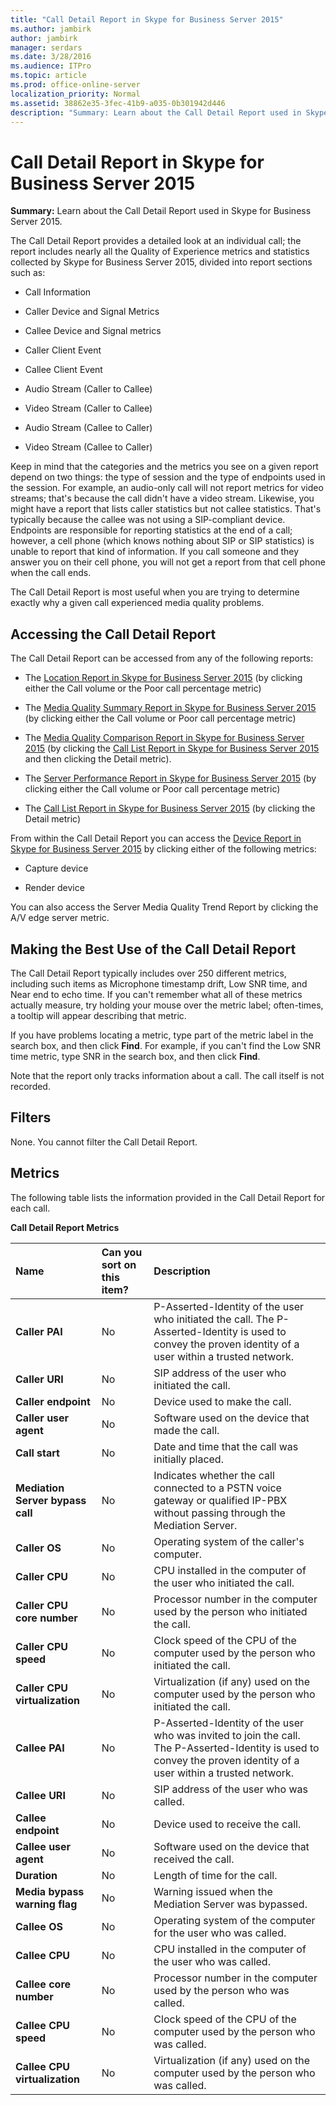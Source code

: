 ```yaml
---
title: "Call Detail Report in Skype for Business Server 2015"
ms.author: jambirk
author: jambirk
manager: serdars
ms.date: 3/28/2016
ms.audience: ITPro
ms.topic: article
ms.prod: office-online-server
localization_priority: Normal
ms.assetid: 38862e35-3fec-41b9-a035-0b301942d446
description: "Summary: Learn about the Call Detail Report used in Skype for Business Server 2015."
---
```


# Call Detail Report in Skype for Business Server 2015
 
**Summary:** Learn about the Call Detail Report used in Skype for Business Server 2015.
  
The Call Detail Report provides a detailed look at an individual call; the report includes nearly all the Quality of Experience metrics and statistics collected by Skype for Business Server 2015, divided into report sections such as:
  
- Call Information 
    
- Caller Device and Signal Metrics
    
- Callee Device and Signal metrics
    
- Caller Client Event
    
- Callee Client Event
    
- Audio Stream (Caller to Callee)
    
- Video Stream (Caller to Callee)
    
- Audio Stream (Callee to Caller)
    
- Video Stream (Callee to Caller)
    
Keep in mind that the categories and the metrics you see on a given report depend on two things: the type of session and the type of endpoints used in the session. For example, an audio-only call will not report metrics for video streams; that's because the call didn't have a video stream. Likewise, you might have a report that lists caller statistics but not callee statistics. That's typically because the callee was not using a SIP-compliant device. Endpoints are responsible for reporting statistics at the end of a call; however, a cell phone (which knows nothing about SIP or SIP statistics) is unable to report that kind of information. If you call someone and they answer you on their cell phone, you will not get a report from that cell phone when the call ends.
  
The Call Detail Report is most useful when you are trying to determine exactly why a given call experienced media quality problems.
  
## Accessing the Call Detail Report

The Call Detail Report can be accessed from any of the following reports:
  
- The [Location Report in Skype for Business Server 2015](location-report.md) (by clicking either the Call volume or the Poor call percentage metric)
    
- The [Media Quality Summary Report in Skype for Business Server 2015](summary.md) (by clicking either the Call volume or Poor call percentage metric)
    
- The [Media Quality Comparison Report in Skype for Business Server 2015](comparison.md) (by clicking the [Call List Report in Skype for Business Server 2015](call-list-report-0.md) and then clicking the Detail metric).
    
- The [Server Performance Report in Skype for Business Server 2015](server-performance.md) (by clicking either the Call volume or Poor call percentage metric)
    
- The [Call List Report in Skype for Business Server 2015](call-list-report-0.md) (by clicking the Detail metric)
    
From within the Call Detail Report you can access the [Device Report in Skype for Business Server 2015](device-report.md) by clicking either of the following metrics:
  
- Capture device
    
- Render device
    
You can also access the Server Media Quality Trend Report by clicking the A/V edge server metric.
  
## Making the Best Use of the Call Detail Report

The Call Detail Report typically includes over 250 different metrics, including such items as Microphone timestamp drift, Low SNR time, and Near end to echo time. If you can't remember what all of these metrics actually measure, try holding your mouse over the metric label; often-times, a tooltip will appear describing that metric.
  
If you have problems locating a metric, type part of the metric label in the search box, and then click **Find**. For example, if you can't find the Low SNR time metric, type SNR in the search box, and then click **Find**.
  
Note that the report only tracks information about a call. The call itself is not recorded.
  
## Filters

None. You cannot filter the Call Detail Report.
  
## Metrics

The following table lists the information provided in the Call Detail Report for each call.
  
**Call Detail Report Metrics**

|**Name**|**Can you sort on this item?**|**Description**|
|:-----|:-----|:-----|
|**Caller PAI** <br/> |No  <br/> |P-Asserted-Identity of the user who initiated the call. The P-Asserted-Identity is used to convey the proven identity of a user within a trusted network.  <br/> |
|**Caller URI** <br/> |No  <br/> |SIP address of the user who initiated the call.  <br/> |
|**Caller endpoint** <br/> |No  <br/> |Device used to make the call.  <br/> |
|**Caller user agent** <br/> |No  <br/> |Software used on the device that made the call.  <br/> |
|**Call start** <br/> |No  <br/> |Date and time that the call was initially placed.  <br/> |
|**Mediation Server bypass call** <br/> |No  <br/> |Indicates whether the call connected to a PSTN voice gateway or qualified IP-PBX without passing through the Mediation Server.  <br/> |
|**Caller OS** <br/> |No  <br/> |Operating system of the caller's computer.  <br/> |
|**Caller CPU** <br/> |No  <br/> |CPU installed in the computer of the user who initiated the call.  <br/> |
|**Caller CPU core number** <br/> |No  <br/> |Processor number in the computer used by the person who initiated the call.  <br/> |
|**Caller CPU speed** <br/> |No  <br/> |Clock speed of the CPU of the computer used by the person who initiated the call.  <br/> |
|**Caller CPU virtualization** <br/> |No  <br/> |Virtualization (if any) used on the computer used by the person who initiated the call.  <br/> |
|**Callee PAI** <br/> |No  <br/> |P-Asserted-Identity of the user who was invited to join the call. The P-Asserted-Identity is used to convey the proven identity of a user within a trusted network.  <br/> |
|**Callee URI** <br/> |No  <br/> |SIP address of the user who was called.  <br/> |
|**Callee endpoint** <br/> |No  <br/> |Device used to receive the call.  <br/> |
|**Callee user agent** <br/> |No  <br/> |Software used on the device that received the call.  <br/> |
|**Duration** <br/> |No  <br/> |Length of time for the call.  <br/> |
|**Media bypass warning flag** <br/> |No  <br/> |Warning issued when the Mediation Server was bypassed.  <br/> |
|**Callee OS** <br/> |No  <br/> |Operating system of the computer for the user who was called.  <br/> |
|**Callee CPU** <br/> |No  <br/> |CPU installed in the computer of the user who was called.  <br/> |
|**Callee core number** <br/> |No  <br/> |Processor number in the computer used by the person who was called.  <br/> |
|**Callee CPU speed** <br/> |No  <br/> |Clock speed of the CPU of the computer used by the person who was called.  <br/> |
|**Callee CPU virtualization** <br/> |No  <br/> |Virtualization (if any) used on the computer used by the person who was called.  <br/> |
   

